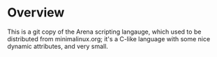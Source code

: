 # Overview

This is a git copy of the Arena scripting langauge, which used to be distributed from minimalinux.org; it's a C-like language
with some nice dynamic attributes, and very small. 
